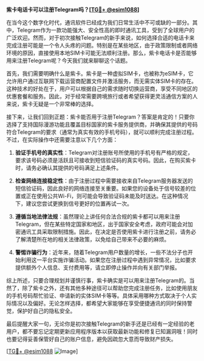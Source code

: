 **紫卡电话卡可以注册Telegram吗？[[TG💪+ @esim1088](https://t.me/s/esim1088)]**

在当今这个数字化时代，通讯软件已经成为我们日常生活中不可或缺的一部分。其中，Telegram作为一款功能强大、安全性高的即时通讯工具，受到了全球用户的广泛欢迎。然而，对于初次接触Telegram的新手来说，如何选择合适的电话卡来完成注册可能是一个令人头疼的问题。特别是在某些地区，由于政策限制或者网络环境的原因，直接使用本地SIM卡可能无法顺利注册。那么，紫卡电话卡是否能够用来注册Telegram呢？今天我们就来聊聊这个话题。

首先，我们需要明确什么是紫卡。紫卡是一种虚拟SIM卡，也被称为eSIM卡，它允许用户通过互联网下载运营商配置文件并激活服务，而无需实体SIM卡的存在。这种技术的好处在于，用户可以根据自己的需求随时切换运营商，享受不同地区的优惠套餐和服务。因此，对于经常需要跨境旅行或者希望获得更灵活通信方案的人来说，紫卡无疑是一个非常棒的选择。

接下来，让我们回到正题：紫卡能否用于注册Telegram？答案是肯定的！只要你选择了支持国际漫游功能且覆盖目标国家的紫卡服务提供商，并确保其提供的号码符合Telegram的要求（通常为真实有效的手机号码），就可以顺利完成注册过程。不过，在实际操作中还需要注意以下几个方面：

1. **验证手机号的真实性**：Telegram对注册账号所使用的手机号有严格的规定，要求该号码必须是活跃且可接收到短信验证码的真实号码。因此，在购买紫卡时，请务必确认其提供的号码满足上述条件。

2. **检查网络连接稳定性**：由于注册过程中需要接收来自Telegram服务器发送的短信验证码，因此良好的网络连接至关重要。如果您的设备处于信号较差的位置或正在使用公共Wi-Fi，则可能会导致验证码未能及时送达。在这种情况下，建议您尝试更换到信号更好的位置再试一次。

3. **遵循当地法律法规**：虽然理论上讲任何合法合规的紫卡都可以用来注册Telegram，但在某些特定国家和地区，出于国家安全考虑，政府可能会对加密通讯工具采取限制措施。因此，在决定是否使用紫卡进行注册之前，请务必了解清楚所在地的相关法律政策，以免给自己带来不必要的麻烦。

4. **警惕诈骗行为**：近年来，随着Telegram用户数量的增长，一些不法分子也开始利用这一平台实施诈骗活动。如果您在注册过程中遇到异常情况，比如要求提供额外个人信息、支付费用等，请立即停止操作并向有关部门举报。

综上所述，只要合理规划并谨慎行事，紫卡确实是可以用来注册Telegram的。当然了，除了紫卡之外，还有其他多种途径可以帮助您完成注册任务，比如使用朋友的手机号码帮忙验证、申请新的实体SIM卡等等。具体采用哪种方式取决于个人实际情况以及偏好。无论怎样选择，都希望大家能够在享受便捷通讯的同时保持警觉，保护好自己的隐私安全。

最后提醒大家一句，无论你是初次接触Telegram的新手还是已经有一定经验的老用户，都不要忘记定期更新应用程序版本以获取最新功能和修复已知漏洞哦！同时也要记得妥善保管好自己的账户信息，避免因疏忽大意而导致财产损失。

[[TG💪+ @esim1088](https://t.me/s/esim1088) ![Image](https://i.postimg.cc/4NQfJmqS/Snipaste-2025-05-13-00-14-12.png)]